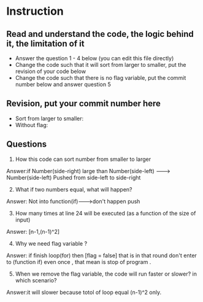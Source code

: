 ﻿# Instruction

## Read and understand the code, the logic behind it, the limitation of it
* Answer the question 1 - 4 below (you can edit this file directly)
* Change the code such that it will sort from larger to smaller, put the revision of your code below
* Change the code such that there is no flag variable, put the commit number below and answer question 5 


## Revision, put your commit number here
* Sort from larger to smaller:
* Without flag:

## Questions
1. How this code can sort number from smaller to larger
 
Answer:if Number(side-right) large than Number(side-left) ---> Number(side-left) Pushed from side-left to side-right

2. What if two numbers equal, what will happen? 

Answer: Not into function(if)--->don't happen push

3. How many times at line 24 will be executed (as a function of the size of input) 

Answer: [n-1,(n-1)^2]

4. Why we need flag variable ? 

Answer: if finish loop(for) then [flag = false] that is in that round don't enter to (function if) even once , that mean is stop of program .

5. When we remove the flag variable, the code will run faster or slower? in which scenario? 

Answer:it will slower because totol of loop equal (n-1)^2 only.